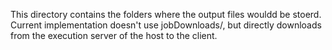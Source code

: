 This directory contains the folders where the output files wouldd be stoerd. Current implementation doesn't use jobDownloads/, but directly downloads from the execution server of the host to the client.
